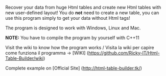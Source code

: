 Recover your data from huge Html tables and create new Html tables with new user-defined layout! You do **not** need to create a new table, you can use this program simply to get your data without Html tags!

The program is designed to work with Windows, Linux and Mac. 

**NOTE:** You have to compile the program by yourself with C++11

Visit the wiki to know how the program works / Visita la wiki per capire come funziona il programma -> [WIKI] (https://github.com/Ricky-IT/Html-Table-Builder/wiki)

Complete example on [Official Site] (http://html-table-builder.tk/)
